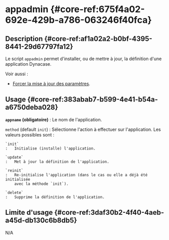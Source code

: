 # appadmin {#core-ref:675f4a02-692e-429b-a786-063246f40fca}

## Description {#core-ref:af1a02a2-b0bf-4395-8441-29d67797fa12}

Le script `appadmin` permet d'installer, ou de mettre à jour, la définition d'une
application Dynacase.

Voir aussi :

* [Forcer la mise à jour des paramètres][forcer_la_mise_a_jour_des_parametres].

## Usage {#core-ref:383abab7-b599-4e41-b54a-a6750deba028}

**`appname` (obligatoire)**
:   Le nom de l'application.

`method` (default `init`)
:   Sélectionne l'action à effectuer sur l'application. Les valeurs possibles
    sont :
    
    `init`
    :   Initialise (installe) l'application.
    
    `update`
    :   Met à jour la définition de l'application.
    
    `reinit`
    :   Re-initialise l'application (dans le cas ou elle a déjà été initialisée
    	avec la méthode `init`).
    
    `delete`
    :   Supprime la définition de l'application.

## Limite d'usage {#core-ref:3daf30b2-4f40-4aeb-a45d-db130c6b8db5}

N/A

<!-- links -->
[forcer_la_mise_a_jour_des_parametres]: #core-ref:4bd9e0d5-dfaf-41e8-acbf-92f8d6bbcd44